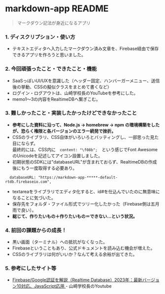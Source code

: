 
# markdown-app README
> マークダウン記法が身近になるアプリ

### 1. ディスクリプション・使い方

- テキストエディタへ入力したマークダウン済み文章を、Firebase経由で保存できるアプリを作ろうと思いました。

### 2. 今回頑張ったこと・できたこと・機能

- SaaSっぽいUI/UXを意識した（ヘッダー固定、ハンバーガーメニュー、送信後の挙動、CSSの擬似クラスをまとめて書くなど）
- ログイン・ログアウトは、山崎学校長のYouTubeを参考にした。
- memo1〜3の内容をRealtimeDBへ繋ぎこむ。

### 3. 難しかったこと・実装したかったけどできなかったこと

- **参考にした資料に沿って、Node.js -> homebrew -> npm の環境構築をしたが、恐らく権限と各バージョンのエラー続発で挫折。**
- CSSのライブラリ、CSS自体がいろいろとバッティングし、一部思った見た目にならず。<br>
最終的には、CSS内に　`content: "\f08b";`　という感じでFont AwesomeのUnicodeを記述してアイコン設置しました。
- 初期状態のSDKには"databaseURL"が含まれておらず、RealtimeDBの作成後にもう一度取得する必要あり。
```
  databaseURL: "https://markdown-app-*****-default-rtdb.firebaseio.com",
```
- textareaをライブラリでエディタ化すると、id#を仕込んでいたのに無意味になることに気づいた。
- 保存先をフォルダ・ファイル形式でツリー化したかった（Firebase側は五月雨で良い）。
- **総じて、作りたいもの＋作りたいもの＝できない...という状況。**

### 4. 前回の課題からの成長！

- 黒い画面（ターミナル）への抵抗がなくなった。
- Firebaseということもあり、公式ドキュメントを読み込む機会が増えた。
- CSSのライブラリは何がいいか？なんて考える余裕が出てきた。

### 5. 参考にしたサイト等

- [Firebase/Google認証を解説（Realtime Database）2023年：最新バージョン10対応、JavaScript応用
](https://www.youtube.com/watch?v=D47A-t_Ng5s&t=2195s) - 山崎学校長のYoutube
